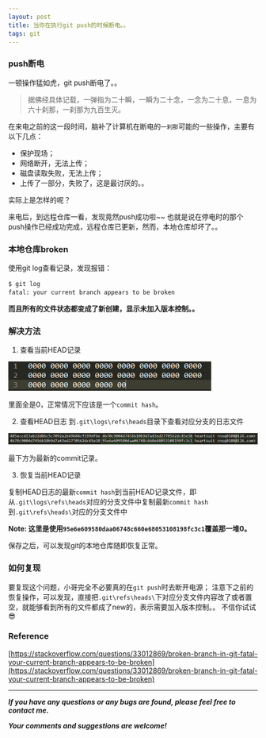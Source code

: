 ```yaml
---
layout: post
title: 当你在执行git push的时候断电。。
tags: git
---
```


### push断电

一顿操作猛如虎，git push断电了。。

> 据佛经具体记载，一弹指为二十瞬，一瞬为二十念，一念为二十息，一息为六十刹那，一刹那为九百生灭。

在来电之前的这一段时间，脑补了计算机在断电的`一刹那`可能的一些操作，主要有以下几点：

- 保护现场；
- 网络断开，无法上传；
- 磁盘读取失败，无法上传；
- 上传了一部分，失败了，这是最讨厌的。。

实际上是怎样的呢？

来电后，到远程仓库一看，发现竟然push成功啦~~
也就是说在停电时的那个push操作已经成功完成，远程仓库已更新，然而，本地仓库却坏了。。


### 本地仓库broken

使用git log查看记录，发现报错：

```bash
$ git log
fatal: your current branch appears to be broken
```

**而且所有的文件状态都变成了新创建，显示未加入版本控制。。**

### 解决方法

1. 查看当前HEAD记录

![2020-07-02-Git-00.png](https://github.com/heartsuit/heartsuit.github.io/raw/master/pictures/2020-07-02-Git-00.png)

里面全是0，正常情况下应该是一个`commit hash`。

2. 查看HEAD日志
到`.git\logs\refs\heads`目录下查看对应分支的日志文件

![2020-07-02-Git-head.png](https://github.com/heartsuit/heartsuit.github.io/raw/master/pictures/2020-07-02-Git-head.png)

最下方为最新的commit记录。

3. 恢复当前HEAD记录

复制HEAD日志的最新`commit hash`到当前HEAD记录文件，即从`.git\logs\refs\heads`对应的分支文件中复制最新`commit hash`到`.git\refs\heads\`对应的分支文件中

**Note: 这里是使用`95e6e609580daa06748c660e68053108198fc3c1`覆盖那一堆0。**

保存之后，可以发现git的本地仓库随即恢复正常。

### 如何复现

要复现这个问题，小哥完全不必要真的在`git push`时去断开电源；
注意下之前的恢复操作，可以发现，直接把`.git\refs\heads\`下对应分支文件内容改了或者置空，就能够看到所有的文件都成了new的，表示需要加入版本控制。。
不信你试试😎

### Reference

[https://stackoverflow.com/questions/33012869/broken-branch-in-git-fatal-your-current-branch-appears-to-be-broken](https://stackoverflow.com/questions/33012869/broken-branch-in-git-fatal-your-current-branch-appears-to-be-broken)

---

***If you have any questions or any bugs are found, please feel free to contact me.***

***Your comments and suggestions are welcome!***